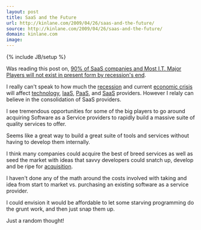 ```yaml
---
layout: post
title: SaaS and the Future
url: http://kinlane.com/2009/04/26/saas-and-the-future/
source: http://kinlane.com/2009/04/26/saas-and-the-future/
domain: kinlane.com
image: 
---
```

{% include JB/setup %}<p>Was reading this post on, <a href="http://www.ubikwiti.com/blog/?p=576">90% of SaaS companies and Most I.T. Major Players will not exist in present form by recession's end</a>.<p></p>
I really can't speak to how much the <a class="zem_slink" title="Recession" rel="wikipedia" href="http://en.wikipedia.org/wiki/Recession">recession</a> and current <a class="zem_slink" title="Financial crisis" rel="wikipedia" href="http://en.wikipedia.org/wiki/Financial_crisis">economic crisis</a> will affect <a class="zem_slink" title="Technology" rel="wikinvest" href="http://www.wikinvest.com/industry/Technology">technology</a>, <a class="zem_slink" title="Infrastructure as a service" rel="wikipedia" href="http://en.wikipedia.org/wiki/Infrastructure_as_a_service">IaaS</a>, <a class="zem_slink" title="Platform as a service" rel="wikipedia" href="http://en.wikipedia.org/wiki/Platform_as_a_service">PaaS</a>, and <a class="zem_slink" title="Cloud Computing" rel="wikinvest" href="http://www.wikinvest.com/concept/Cloud_Computing">SaaS</a> providers. However I relaly can believe in the consolidation of SaaS providers.<p></p>
I see tremendous opportunities for some of the big players to go around acquiring Software as a Service providers to rapidly build a massive suite of quality services to offer.<p></p>
Seems like a great way to build a great suite of tools and services without having to develop them internally.<p></p>
I think many companies could acquire the best of breed services as well as seed the market with ideas that savvy developers could snatch up, develop and be ripe for <a class="zem_slink" title="Mergers and acquisitions" rel="wikipedia" href="http://en.wikipedia.org/wiki/Mergers_and_acquisitions">acquisition</a>.<p></p>
I haven't done any of the math around the costs involved with taking and idea from start to market vs. purchasing an existing software as a service provider.<p></p>
I could envision it would be affordable to let some starving programming do the grunt work, and then just snap them up.<p></p>
Just a random thought!
</p>
